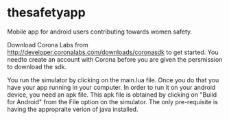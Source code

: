 # thesafetyapp
Mobile app for android users contributing towards women safety.

Download Corona Labs from http://developer.coronalabs.com/downloads/coronasdk to get started. You needto create an account with Corona before you are given the persmission to download the sdk.

You run the simulator by clicking on the main.lua file.
Once you do that you have your app running in your computer.
In order to run it on your android device, you need an apk file.
This apk file is obtained by clicking on "Build for Android" from the File option on the simulator.
The only pre-requisite is having the appropraite verion of java installed.
